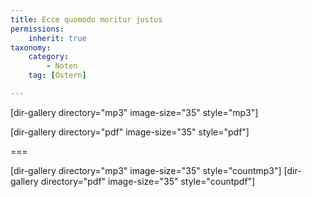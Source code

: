 ```yaml
---
title: Ecce quomodo moritur justus
permissions:
    inherit: true
taxonomy:
    category:
        - Noten
    tag: [Ostern]

---
```


[dir-gallery directory="mp3" image-size="35" style="mp3"]

[dir-gallery directory="pdf" image-size="35" style="pdf"]

===

[dir-gallery directory="mp3" image-size="35" style="countmp3"]
[dir-gallery directory="pdf" image-size="35" style="countpdf"]